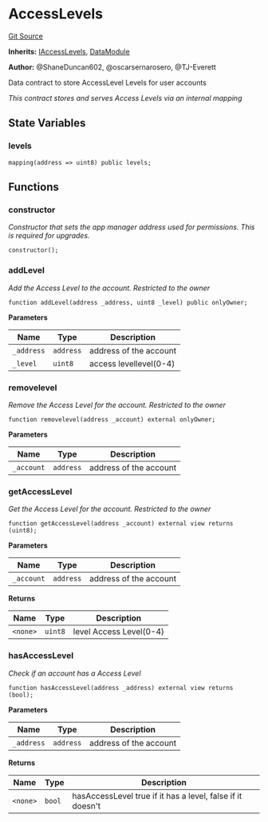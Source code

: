 # AccessLevels
[Git Source](https://github.com/thrackle-io/rules-protocol/blob/121468a758a67e73dd1df571fd4e956242c3c973/src/data/AccessLevels.sol)

**Inherits:**
[IAccessLevels](/src/data/IAccessLevels.sol/interface.IAccessLevels.md), [DataModule](/src/data/DataModule.sol/contract.DataModule.md)

**Author:**
@ShaneDuncan602, @oscarsernarosero, @TJ-Everett

Data contract to store AccessLevel Levels for user accounts

*This contract stores and serves Access Levels via an internal mapping*


## State Variables
### levels

```solidity
mapping(address => uint8) public levels;
```


## Functions
### constructor

*Constructor that sets the app manager address used for permissions. This is required for upgrades.*


```solidity
constructor();
```

### addLevel

*Add the Access Level to the account. Restricted to the owner*


```solidity
function addLevel(address _address, uint8 _level) public onlyOwner;
```
**Parameters**

|Name|Type|Description|
|----|----|-----------|
|`_address`|`address`|address of the account|
|`_level`|`uint8`|access levellevel(0-4)|


### removelevel

*Remove the Access Level for the account. Restricted to the owner*


```solidity
function removelevel(address _account) external onlyOwner;
```
**Parameters**

|Name|Type|Description|
|----|----|-----------|
|`_account`|`address`|address of the account|


### getAccessLevel

*Get the Access Level for the account. Restricted to the owner*


```solidity
function getAccessLevel(address _account) external view returns (uint8);
```
**Parameters**

|Name|Type|Description|
|----|----|-----------|
|`_account`|`address`|address of the account|

**Returns**

|Name|Type|Description|
|----|----|-----------|
|`<none>`|`uint8`|level Access Level(0-4)|


### hasAccessLevel

*Check if an account has a Access Level*


```solidity
function hasAccessLevel(address _address) external view returns (bool);
```
**Parameters**

|Name|Type|Description|
|----|----|-----------|
|`_address`|`address`|address of the account|

**Returns**

|Name|Type|Description|
|----|----|-----------|
|`<none>`|`bool`|hasAccessLevel true if it has a level, false if it doesn't|


